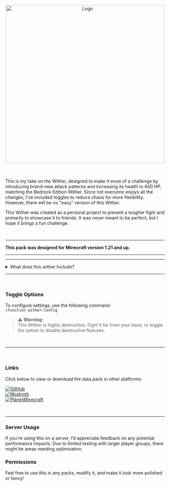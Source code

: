 <div align="center">
  <img src="https://cdn.modrinth.com/data/cached_images/8d5aaaefc87dc119197586f7725d20513ee9e2ae.png" alt="Logo" width="500">
</div>
<br><br>



This is my take on the Wither, designed to make it more of a challenge by introducing brand-new attack patterns and increasing its health to 600 HP, matching the Bedrock Edition Wither. Since not everyone enjoys all the changes, I've included toggles to reduce chaos for more flexibility. However, there will be no "easy" version of this Wither. 

This Wither was created as a personal project to present a tougher fight and primarily to showcase it to friends. It was never meant to be perfect, but I hope it brings a fun challenge.

<br>

---

**This pack was designed for Minecraft version 1.21 and up.**

---

---


<details>
<summary>What does this wither Include?</summary>

The wither has **600HP** by default and does additional knockback resistance. It occasionally spawns blazes and wither skeletons and has stronger wither skulls.

#### Start "Animation"

![ezgif-5-6c9485f70c](https://github.com/user-attachments/assets/20b73961-c7ac-40e0-b39f-9674e9a57cb0)

#### Wither Homing Skull

Weaker but never misses, _blocking with shield is advised_

![ezgif-5-cea10731c3](https://github.com/user-attachments/assets/27a9e734-00db-4a22-bae1-aaa9ce8ac6bc)

#### Wither Half HP

![ezgif-5-10224dd7bc](https://github.com/user-attachments/assets/2b2d7892-4cbd-47ca-8da0-7c67d12806f9)

#### Wither Charge Attack

Only does this once its at 250 HP left

![ezgif-5-482393dad0](https://github.com/user-attachments/assets/60f6e28e-dd9e-417c-a01c-81c8784d54bd)

#### Wither Dash Attack

Does this at 100hp left

![ezgif-5-f35da52425](https://github.com/user-attachments/assets/26a4a3b9-e336-4189-98b7-b8f5c9772a97)

#### Wither Death

![ezgif-5-901655b645](https://github.com/user-attachments/assets/ec368079-347f-4bff-a844-84bfd9b06268)


and More!

</details>


---

<br>

### **Toggle Options**  
To configure settings, use the following command:  
`/function wither:config`

> ⚠️ **Warning:**  
> This Wither is highly destructive. Fight it far from your base, or toggle the option to disable destructive features.

<br>

---

<br>

### **Links**  
Click below to view or download the data pack in other platforms:  

[![GitHub](https://img.shields.io/badge/GitHub-000?style=for-the-badge&logo=github&logoColor=white)](https://github.com/ImHer0/witherswrath)  
[![Modrinth](https://img.shields.io/badge/Modrinth-3FCC9A?style=for-the-badge&logo=modrinth&logoColor=white)](https://modrinth.com/datapack/witherswrath/)  
[![PlanetMinecraft](https://img.shields.io/badge/Planet%20Minecraft-2E9FFF?style=for-the-badge&logo=minecraft&logoColor=white)](https://www.planetminecraft.com/data-pack/wither-s-wrath/)

<br>

---

### **Server Usage**  
If you're using this on a server, I’d appreciate feedback on any potential performance impacts. Due to limited testing with larger player groups, there might be areas needing optimisation.

### **Permissions**  
Feel free to use this in any packs, modify it, and make it look more polished or fancy!
